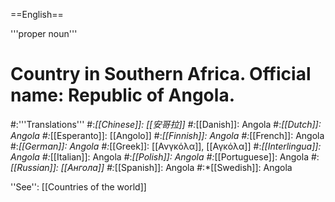 ==English==

'''proper noun'''

# Country in Southern Africa. Official name: Republic of Angola.
#:'''Translations'''
#:*[[Chinese]]: [[安哥拉]]
#:*[[Danish]]: Angola
#:*[[Dutch]]: Angola
#:*[[Esperanto]]: [[Angolo]]
#:*[[Finnish]]: Angola
#:*[[French]]: Angola
#:*[[German]]: Angola
#:*[[Greek]]: [[Ανγκόλα]], [[Αγκόλα]]
#:*[[Interlingua]]: Angola
#:*[[Italian]]: Angola
#:*[[Polish]]: Angola
#:*[[Portuguese]]: Angola
#:*[[Russian]]: [[Ангола]]
#:*[[Spanish]]: Angola
#:*[[Swedish]]: Angola

''See'': [[Countries of the world]]